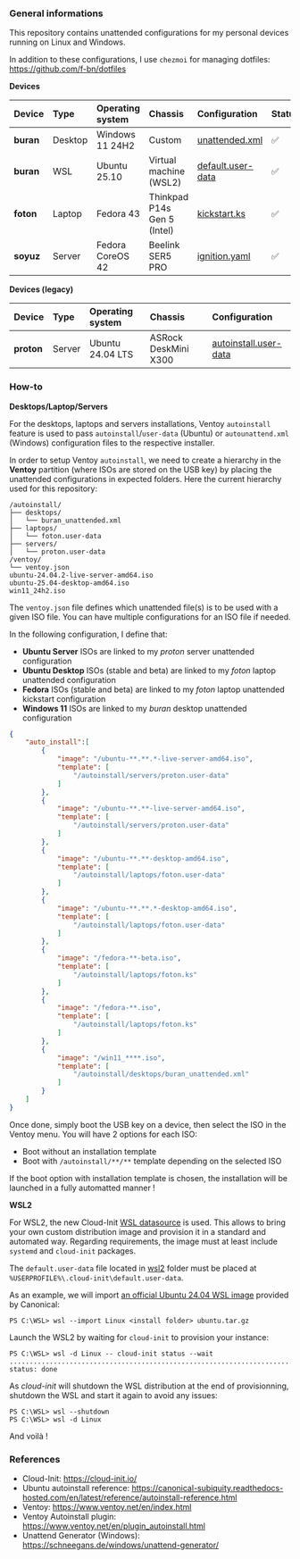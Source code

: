 ### General informations

This repository contains unattended configurations for my personal devices running on Linux and Windows.

In addition to these configurations, I use `chezmoi` for managing dotfiles: https://github.com/f-bn/dotfiles

**Devices**

| Device         | Type      | Operating system | Chassis                     | Configuration | Status    |
| :--------------| :---------| :----------------| :---------------------------| :-------------| :---------|
| **buran**      | Desktop   | Windows 11 24H2  | Custom                      | [unattended.xml](./desktops/buran/unattended.xml) | ✅ |
| **buran**      | WSL       | Ubuntu 25.10     | Virtual machine (WSL2)      | [default.user-data](./wsl2/default.user-data)     | ✅ |
| **foton**      | Laptop    | Fedora 43        | Thinkpad P14s Gen 5 (Intel) | [kickstart.ks](./laptops/foton/kickstart.ks)      | ✅ |
| **soyuz**      | Server    | Fedora CoreOS 42 | Beelink SER5 PRO            | [ignition.yaml](./servers/soyuz/ignition.yaml)    | ✅ |

**Devices (legacy)**

| Device         | Type      | Operating system | Chassis                     | Configuration |
| :--------------| :---------| :----------------| :---------------------------| :-------------|
| **proton**     | Server    | Ubuntu 24.04 LTS | ASRock DeskMini X300        | [autoinstall.user-data](./servers/proton/autoinstall.user-data) |

### How-to

**Desktops/Laptop/Servers**

For the desktops, laptops and servers installations, Ventoy `autoinstall` feature is used to pass `autoinstall`/`user-data` (Ubuntu) or `autounattend.xml` (Windows) configuration files to the respective installer.

In order to setup Ventoy `autoinstall`, we need to create a hierarchy in the **Ventoy** partition (where ISOs are stored on the USB key) by placing the unattended configurations in expected folders. Here the current hierarchy used for this repository:

```shell
/autoinstall/
├── desktops/
│   └── buran_unattended.xml
├── laptops/
│   └── foton.user-data
├── servers/
│   └── proton.user-data
/ventoy/
└── ventoy.json
ubuntu-24.04.2-live-server-amd64.iso
ubuntu-25.04-desktop-amd64.iso
win11_24h2.iso
```

The `ventoy.json` file defines which unattended file(s) is to be used with a given ISO file. You can have multiple configurations for an ISO file if needed.

In the following configuration, I define that:
  - **Ubuntu Server** ISOs are linked to my *proton* server unattended configuration
  - **Ubuntu Desktop** ISOs (stable and beta) are linked to my *foton* laptop unattended configuration
  - **Fedora** ISOs (stable and beta) are linked to my *foton* laptop unattended kickstart configuration
  - **Windows 11** ISOs are linked to my *buran* desktop unattended configuration

```json
{
    "auto_install":[
        {
            "image": "/ubuntu-**.**.*-live-server-amd64.iso",
            "template": [
                "/autoinstall/servers/proton.user-data"
            ]
        },
        {
            "image": "/ubuntu-**.**-live-server-amd64.iso",
            "template": [
                "/autoinstall/servers/proton.user-data"
            ]
        },
        {
            "image": "/ubuntu-**.**-desktop-amd64.iso",
            "template": [
                "/autoinstall/laptops/foton.user-data"
            ]
        },
        {
            "image": "/ubuntu-**.**.*-desktop-amd64.iso",
            "template": [
                "/autoinstall/laptops/foton.user-data"
            ]
        },
        {
            "image": "/fedora-**-beta.iso",
            "template": [
                "/autoinstall/laptops/foton.ks"
            ]
        },
        {
            "image": "/fedora-**.iso",
            "template": [
                "/autoinstall/laptops/foton.ks"
            ]
        },
        {
            "image": "/win11_****.iso",
            "template": [
                "/autoinstall/desktops/buran_unattended.xml"
            ]
        }
    ]
}
```

Once done, simply boot the USB key on a device, then select the ISO in the Ventoy menu. You will have 2 options for each ISO:
* Boot without an installation template
* Boot with `/autoinstall/**/**` template depending on the selected ISO

If the boot option with installation template is chosen, the installation will be launched in a fully automatted manner !

**WSL2**

For WSL2, the new Cloud-Init [WSL datasource](https://docs.cloud-init.io/en/latest/reference/datasources/wsl.html) is used. This allows to bring your own custom distribution image and provision it in a standard and automated way. Regarding requirements, the image must at least include `systemd` and `cloud-init` packages.

The `default.user-data` file located in [wsl2](./wsl2/default.user-data) folder must be placed at `%USERPROFILE%\.cloud-init\default.user-data`.

As an example, we will import [an official Ubuntu 24.04 WSL image](https://cloud-images.ubuntu.com/wsl/releases/noble/current/) provided by Canonical: 

```shell
PS C:\WSL> wsl --import Linux <install folder> ubuntu.tar.gz
```

Launch the WSL2 by waiting for `cloud-init` to provision your instance:

```shell
PS C:\WSL> wsl -d Linux -- cloud-init status --wait
...................................................................................................
status: done
```

As *cloud-init* will shutdown the WSL distribution at the end of provisionning, shutdown the WSL and start it again to avoid any issues:

```shell
PS C:\WSL> wsl --shutdown
PS C:\WSL> wsl -d Linux
```

And voilà !

### References

- Cloud-Init: https://cloud-init.io/
- Ubuntu autoinstall reference: https://canonical-subiquity.readthedocs-hosted.com/en/latest/reference/autoinstall-reference.html
- Ventoy: https://www.ventoy.net/en/index.html
- Ventoy Autoinstall plugin: https://www.ventoy.net/en/plugin_autoinstall.html
- Unattend Generator (Windows): https://schneegans.de/windows/unattend-generator/

